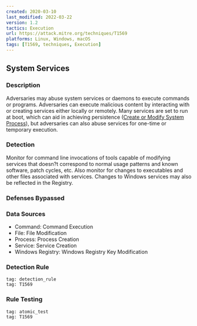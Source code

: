 ```yaml
---
created: 2020-03-10
last_modified: 2022-03-22
version: 1.2
tactics: Execution
url: https://attack.mitre.org/techniques/T1569
platforms: Linux, Windows, macOS
tags: [T1569, techniques, Execution]
---
```


## System Services

### Description

Adversaries may abuse system services or daemons to execute commands or programs. Adversaries can execute malicious content by interacting with or creating services either locally or remotely. Many services are set to run at boot, which can aid in achieving persistence ([Create or Modify System Process](https://attack.mitre.org/techniques/T1543)), but adversaries can also abuse services for one-time or temporary execution.

### Detection

Monitor for command line invocations of tools capable of modifying services that doesn?t correspond to normal usage patterns and known software, patch cycles, etc. Also monitor for changes to executables and other files associated with services. Changes to Windows services may also be reflected in the Registry.

### Defenses Bypassed



### Data Sources

  - Command: Command Execution
  -  File: File Modification
  -  Process: Process Creation
  -  Service: Service Creation
  -  Windows Registry: Windows Registry Key Modification
### Detection Rule

```query
tag: detection_rule
tag: T1569
```

### Rule Testing

```query
tag: atomic_test
tag: T1569
```
